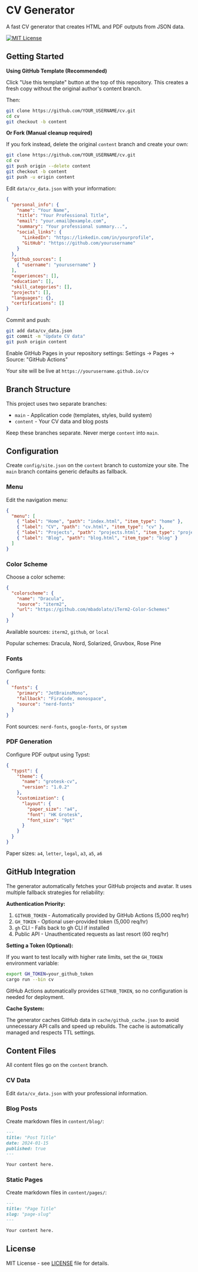 # CV Generator

A fast CV generator that creates HTML and PDF outputs from JSON data.

[![MIT License](https://img.shields.io/badge/license-MIT-blue.svg)](LICENSE)

## Getting Started

**Using GitHub Template (Recommended)**

Click "Use this template" button at the top of this repository. This creates a fresh copy without the original author's content branch.

Then:

```bash
git clone https://github.com/YOUR_USERNAME/cv.git
cd cv
git checkout -b content
```

**Or Fork (Manual cleanup required)**

If you fork instead, delete the original `content` branch and create your own:

```bash
git clone https://github.com/YOUR_USERNAME/cv.git
cd cv
git push origin --delete content
git checkout -b content
git push -u origin content
```

Edit `data/cv_data.json` with your information:
```json
{
  "personal_info": {
    "name": "Your Name",
    "title": "Your Professional Title",
    "email": "your.email@example.com",
    "summary": "Your professional summary...",
    "social_links": {
      "LinkedIn": "https://linkedin.com/in/yourprofile",
      "GitHub": "https://github.com/yourusername"
    }
  },
  "github_sources": [
    { "username": "yourusername" }
  ],
  "experiences": [],
  "education": [],
  "skill_categories": [],
  "projects": [],
  "languages": {},
  "certifications": []
}
```

Commit and push:

```bash
git add data/cv_data.json
git commit -m "Update CV data"
git push origin content
```

Enable GitHub Pages in your repository settings: Settings → Pages → Source: "GitHub Actions"

Your site will be live at `https://yourusername.github.io/cv`

## Branch Structure

This project uses two separate branches:

- `main` - Application code (templates, styles, build system)
- `content` - Your CV data and blog posts

Keep these branches separate. Never merge `content` into `main`.

## Configuration

Create `config/site.json` on the `content` branch to customize your site. The `main` branch contains generic defaults as fallback.

### Menu

Edit the navigation menu:

```json
{
  "menu": [
    { "label": "Home", "path": "index.html", "item_type": "home" },
    { "label": "CV", "path": "cv.html", "item_type": "cv" },
    { "label": "Projects", "path": "projects.html", "item_type": "projects" },
    { "label": "Blog", "path": "blog.html", "item_type": "blog" }
  ]
}
```

### Color Scheme

Choose a color scheme:

```json
{
  "colorscheme": {
    "name": "Dracula",
    "source": "iterm2",
    "url": "https://github.com/mbadolato/iTerm2-Color-Schemes"
  }
}
```

Available sources: `iterm2`, `github`, or `local`

Popular schemes: Dracula, Nord, Solarized, Gruvbox, Rose Pine

### Fonts

Configure fonts:

```json
{
  "fonts": {
    "primary": "JetBrainsMono",
    "fallback": "FiraCode, monospace",
    "source": "nerd-fonts"
  }
}
```

Font sources: `nerd-fonts`, `google-fonts`, or `system`

### PDF Generation

Configure PDF output using Typst:

```json
{
  "typst": {
    "theme": {
      "name": "grotesk-cv",
      "version": "1.0.2"
    },
    "customization": {
      "layout": {
        "paper_size": "a4",
        "font": "HK Grotesk",
        "font_size": "9pt"
      }
    }
  }
}
```

Paper sizes: `a4`, `letter`, `legal`, `a3`, `a5`, `a6`

## GitHub Integration

The generator automatically fetches your GitHub projects and avatar. It uses multiple fallback strategies for reliability:

**Authentication Priority:**
1. `GITHUB_TOKEN` - Automatically provided by GitHub Actions (5,000 req/hr)
2. `GH_TOKEN` - Optional user-provided token (5,000 req/hr)
3. `gh` CLI - Falls back to gh CLI if installed
4. Public API - Unauthenticated requests as last resort (60 req/hr)

**Setting a Token (Optional):**

If you want to test locally with higher rate limits, set the `GH_TOKEN` environment variable:

```bash
export GH_TOKEN=your_github_token
cargo run --bin cv
```

GitHub Actions automatically provides `GITHUB_TOKEN`, so no configuration is needed for deployment.

**Cache System:**

The generator caches GitHub data in `cache/github_cache.json` to avoid unnecessary API calls and speed up rebuilds. The cache is automatically managed and respects TTL settings.

## Content Files

All content files go on the `content` branch.

### CV Data

Edit `data/cv_data.json` with your professional information.

### Blog Posts

Create markdown files in `content/blog/`:

```markdown
---
title: "Post Title"
date: 2024-01-15
published: true
---

Your content here.
```

### Static Pages

Create markdown files in `content/pages/`:

```markdown
---
title: "Page Title"
slug: "page-slug"
---

Your content here.
```

## License

MIT License - see [LICENSE](LICENSE) file for details.